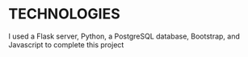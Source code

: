 # TECHNOLOGIES
I used a Flask server, Python, a PostgreSQL database, Bootstrap, and Javascript to complete this project